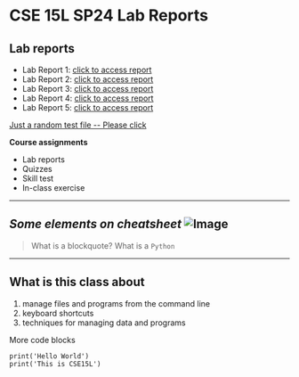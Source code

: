 # CSE 15L SP24 Lab Reports

## Lab reports
- Lab Report 1:
[click to access report](week1_lab_report.md)
- Lab Report 2:
[click to access report](week2_lab_report.md)
- Lab Report 3:
[click to access report](lab_report_03.md)
- Lab Report 4:
[click to access report](lab_report_04.md)
- Lab Report 5:
[click to access report](lab_report_05.md)


<a href="random.md" title="random.md">Just a random test file -- Please click</a>

**Course assignments**
- Lab reports
- Quizzes
- Skill test
- In-class exercise
---
_Some elements on cheatsheet_
![Image](https://today.ucsd.edu/news_uploads/_social/img-primary-Geisel-UCSanDiego-ErikJepsen-090922.jpg)
---
> What is a blockquote? What is a `Python`
---
## What is this class about
1. manage files and programs from the command line
2. keyboard shortcuts
3. techniques for managing data and programs

More code blocks

```
print('Hello World')
print('This is CSE15L')
```
